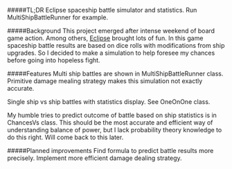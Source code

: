 #####TL;DR
Eclipse spaceship battle simulator and statistics. 
Run MultiShipBattleRunner for example.

#####Background
This project emerged after intense weekend of board game action.
Among others, [Eclipse](https://boardgamegeek.com/boardgame/72125/eclipse) brought lots of fun.
In this game spaceship battle results are based on dice rolls with modifications from ship upgrades. 
So I decided to make a simulation to help foresee my chances before going into hopeless fight.

#####Features
Multi ship battles are shown in MultiShipBattleRunner class. Primitive damage mealing 
strategy makes this simulation not exactly accurate. 

Single ship vs ship battles with statistics display. See OneOnOne class.

My humble tries to predict outcome of battle based on ship statistics is in ChancesVs class.
This should be the most accurate and efficient way of understanding balance of power, 
but I lack probability theory knowledge to do this right. Will come back to this later.

#####Planned improvements
Find formula to predict battle results more precisely.
Implement more efficient damage dealing strategy. 